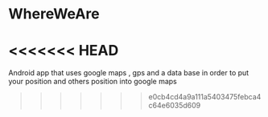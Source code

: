 # WhereWeAre
<<<<<<< HEAD
=======
Android app that uses google maps , gps and a data base in order to put your position and others position into google maps
>>>>>>> e0cb4cd4a9a111a5403475febca4c64e6035d609

